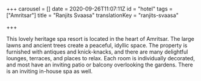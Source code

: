 +++
carousel = []
date = 2020-09-26T11:07:11Z
id = "hotel"
tags = ["Amritsar"]
title = "Ranjits Svaasa"
translationKey = "ranjits-svaasa"

+++

This lovely heritage spa resort is located in the heart of Amritsar. The large lawns and ancient trees create a peaceful, idyllic space. The property is furnished with antiques and knick-knacks, and there are many delightful lounges, terraces, and places to relax. Each room is individually decorated, and most have an inviting patio or balcony overlooking the gardens. There is an inviting in-house spa as well.